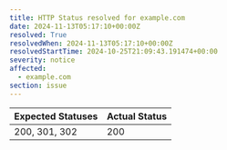 ```yaml
---
title: HTTP Status resolved for example.com
date: 2024-11-13T05:17:10+00:00Z
resolved: True
resolvedWhen: 2024-11-13T05:17:10+00:00Z
resolvedStartTime: 2024-10-25T21:09:43.191474+00:00
severity: notice
affected:
  - example.com
section: issue
---
```


| Expected Statuses | Actual Status  |
|-------------------|----------------|
| 200, 301, 302 | 200 |
